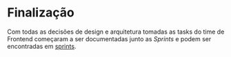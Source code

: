 # Finalização

Com todas as decisões de design e arquitetura tomadas as tasks do time de Frontend começaram a ser documentadas junto as _Sprints_ e podem ser encontradas em [sprints](/sprints/sprint-0).
